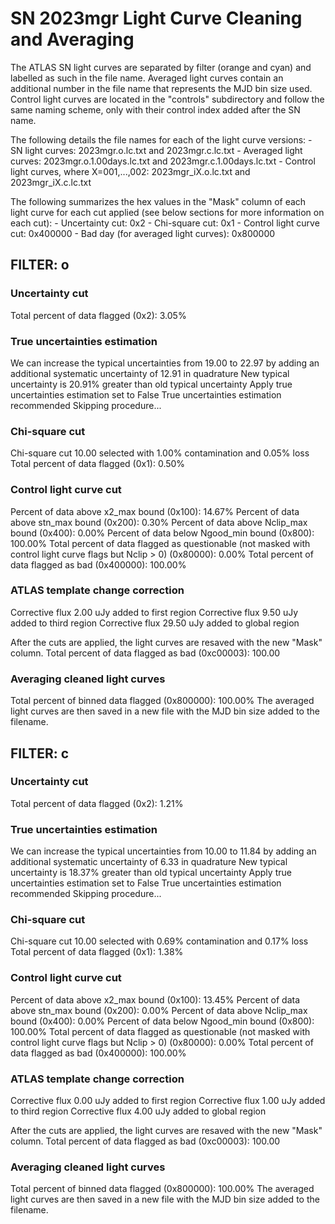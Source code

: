# SN 2023mgr Light Curve Cleaning and Averaging

The ATLAS SN light curves are separated by filter (orange and cyan) and labelled as such in the file name. Averaged light curves contain an additional number in the file name that represents the MJD bin size used. Control light curves are located in the "controls" subdirectory and follow the same naming scheme, only with their control index added after the SN name.

The following details the file names for each of the light curve versions:
	- SN light curves: 2023mgr.o.lc.txt and 2023mgr.c.lc.txt
	- Averaged light curves: 2023mgr.o.1.00days.lc.txt and 2023mgr.c.1.00days.lc.txt
	- Control light curves, where X=001,...,002: 2023mgr_iX.o.lc.txt and 2023mgr_iX.c.lc.txt

The following summarizes the hex values in the "Mask" column of each light curve for each cut applied (see below sections for more information on each cut): 
	- Uncertainty cut: 0x2
	- Chi-square cut: 0x1
	- Control light curve cut: 0x400000
	- Bad day (for averaged light curves): 0x800000

## FILTER: o

### Uncertainty cut
Total percent of data flagged (0x2): 3.05%

### True uncertainties estimation
We can increase the typical uncertainties from 19.00 to 22.97 by adding an additional systematic uncertainty of 12.91 in quadrature
New typical uncertainty is 20.91% greater than old typical uncertainty
Apply true uncertainties estimation set to False
True uncertainties estimation recommended
Skipping procedure...

### Chi-square cut
Chi-square cut 10.00 selected with 1.00% contamination and 0.05% loss
Total percent of data flagged (0x1): 0.50%

### Control light curve cut
Percent of data above x2_max bound (0x100): 14.67%
Percent of data above stn_max bound (0x200): 0.30%
Percent of data above Nclip_max bound (0x400): 0.00%
Percent of data below Ngood_min bound (0x800): 100.00%
Total percent of data flagged as questionable (not masked with control light curve flags but Nclip > 0) (0x80000): 0.00%
Total percent of data flagged as bad (0x400000): 100.00%

### ATLAS template change correction
Corrective flux 2.00 uJy added to first region
Corrective flux 9.50 uJy added to third region
Corrective flux 29.50 uJy added to global region

After the cuts are applied, the light curves are resaved with the new "Mask" column.
Total percent of data flagged as bad (0xc00003): 100.00

### Averaging cleaned light curves
Total percent of binned data flagged (0x800000): 100.00%
The averaged light curves are then saved in a new file with the MJD bin size added to the filename.

## FILTER: c

### Uncertainty cut
Total percent of data flagged (0x2): 1.21%

### True uncertainties estimation
We can increase the typical uncertainties from 10.00 to 11.84 by adding an additional systematic uncertainty of 6.33 in quadrature
New typical uncertainty is 18.37% greater than old typical uncertainty
Apply true uncertainties estimation set to False
True uncertainties estimation recommended
Skipping procedure...

### Chi-square cut
Chi-square cut 10.00 selected with 0.69% contamination and 0.17% loss
Total percent of data flagged (0x1): 1.38%

### Control light curve cut
Percent of data above x2_max bound (0x100): 13.45%
Percent of data above stn_max bound (0x200): 0.00%
Percent of data above Nclip_max bound (0x400): 0.00%
Percent of data below Ngood_min bound (0x800): 100.00%
Total percent of data flagged as questionable (not masked with control light curve flags but Nclip > 0) (0x80000): 0.00%
Total percent of data flagged as bad (0x400000): 100.00%

### ATLAS template change correction
Corrective flux 0.00 uJy added to first region
Corrective flux 1.00 uJy added to third region
Corrective flux 4.00 uJy added to global region

After the cuts are applied, the light curves are resaved with the new "Mask" column.
Total percent of data flagged as bad (0xc00003): 100.00

### Averaging cleaned light curves
Total percent of binned data flagged (0x800000): 100.00%
The averaged light curves are then saved in a new file with the MJD bin size added to the filename.